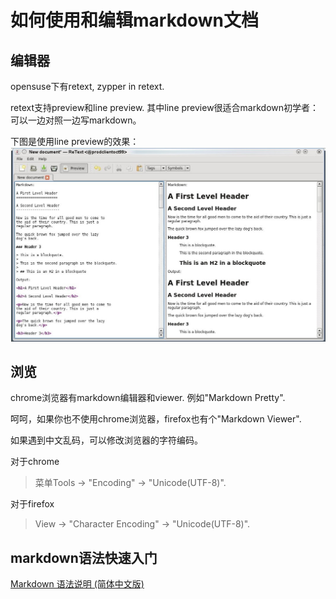 # 如何使用和编辑markdown文档

## 编辑器
opensuse下有retext, zypper in retext.

retext支持preview和line preview. 其中line preview很适合markdown初学者：可以一边对照一边写markdown。

下图是使用line preview的效果：
![retext with line preview enabled](retext.jpg)

## 浏览
chrome浏览器有markdown编辑器和viewer. 例如"Markdown Pretty".

呵呵，如果你也不使用chrome浏览器，firefox也有个"Markdown Viewer".

如果遇到中文乱码，可以修改浏览器的字符编码。

对于chrome
> 菜单Tools -> "Encoding" -> "Unicode(UTF-8)".

对于firefox
> View -> "Character Encoding" -> "Unicode(UTF-8)".

## markdown语法快速入门
[Markdown 语法说明 (简体中文版)](http://wowubuntu.com/markdown/)

